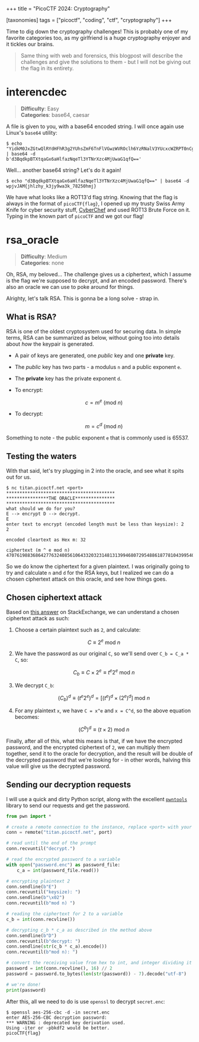 +++
title = "PicoCTF 2024: Cryptography"

[taxonomies]
tags = ["picoctf", "coding", "ctf", "cryptography"]
+++

Time to dig down the cryptography challenges! This is probably one of my
favorite categories too, as my girlfriend is a huge cryptography enjoyer and it
tickles our brains.

> Same thing with web and forensics, this blogpost will describe the challenges
> and give the solutions to them - but I will not be giving out the flag in its
> entirety.

# interencdec

> **Difficulty**: Easy \
> **Categories**: base64, caesar

A file is given to you, with a base64 encoded string. I will once again use
Linux's `base64` utility:

```
$ echo "YidkM0JxZGtwQlRYdHFhR3g2YUhsZmF6TnFlVGwzWVROclh6YzRNalV3YUcxcWZRPT0nCg==" | base64 -d
b'd3BqdkpBTXtqaGx6aHlfazNqeTl3YTNrXzc4MjUwaG1qfQ=='
```

Well... another base64 string? Let's do it again!

```
$ echo "d3BqdkpBTXtqaGx6aHlfazNqeTl3YTNrXzc4MjUwaG1qfQ==" | base64 -d
wpjvJAM{jhlzhy_k3jy9wa3k_78250hmj}
```

We have what looks like a ROT13'd flag string. Knowing that the flag is always
in the format of `picoCTF{flag}`, I opened up my trusty Swiss Army Knife for
cyber security stuff, [CyberChef](https://gchq.github.io/CyberChef/) and used
ROT13 Brute Force on it. Typing in the known part of `picoCTF` and we got our
flag!

# rsa_oracle

> **Difficulty**: Medium \
> **Categories**: none

Oh, RSA, my beloved... The challenge gives us a ciphertext, which I assume is
the flag we're supposed to decrypt, and an encoded password. There's also an
oracle we can use to poke around for things.

Alrighty, let's talk RSA. This is gonna be a long solve - strap in.

## What is RSA?

RSA is one of the oldest cryptosystem used for securing data. In simple terms,
RSA can be summarized as below, without going too into details about *how* the
keypair is generated.

- A pair of keys are generated, one *public* key and one **private** key.
- The *public* key has two parts - a modulus `n` and a public exponent `e`.
- The **private** key has the private exponent `d`.
- To encrypt:

    $$c = m^e \ (\text{mod}\ n)$$

- To decrypt:

    $$m = c^d \ (\text{mod}\ n)$$

Something to note - the public exponent `e` that is commonly used is 65537.

## Testing the waters

With that said, let's try plugging in 2 into the oracle, and see what it spits
out for us.

```
$ nc titan.picoctf.net <port>
*****************************************
****************THE ORACLE***************
*****************************************
what should we do for you?
E --> encrypt D --> decrypt.
E
enter text to encrypt (encoded length must be less than keysize): 2
2

encoded cleartext as Hex m: 32

ciphertext (m ^ e mod n) 4707619883686427763240856106433203231481313994680729548861877810439954027216515481620077982254465432294427487895036699854948548980054737181231034760249505
```

So we do know the ciphertext for a given plaintext. I was originally going to
try and calculate `n` and `d` for the RSA keys, but I realized we can do a
chosen ciphertext attack on this oracle, and see how things goes.

## Chosen ciphertext attack

Based on [this answer](https://crypto.stackexchange.com/a/2331) on
StackExchange, we can understand a chosen ciphertext attack as such:

1. Choose a certain plaintext such as `2`, and calculate:

    $$C \equiv 2^e \ \text{mod} \ n$$

2. We have the password as our original `C`, so we'll send over `C_b = C_a * C`,
   so:

    $$C_b \equiv C \times 2^e \equiv t^e 2^e \ \text{mod} \ n$$

3. We decrypt `C_b`:

    $$(C_b)^d \equiv (t^e 2^e)^d = [(t^e)^d \times (2^e)^d] \ \text{mod} \ n$$

4. For any plaintext `x`, we have `C = x^e` and `x = C^d`, so the above equation
   becomes:

    $$(C^b)^d \equiv (t \times 2) \ \text{mod} \ n$$

Finally, after all of this, what this means is that, if we have the encrypted
password, and the encrypted ciphertext of `2`, we can multiply them together,
send it to the oracle for decryption, and the result will be double of the
decrypted password that we're looking for - in other words, halving this value
will give us the decrypted password.

## Sending our decryption requests

I will use a quick and dirty Python script, along with the excellent
[`pwntools`](https://github.com/Gallopsled/pwntools) library to send our
requests and get the password.

```py
from pwn import *

# create a remote connection to the instance, replace <port> with your instance's port
conn = remote("titan.picoctf.net", port)

# read until the end of the prompt
conn.recvuntil("decrypt.")

# read the encrypted password to a variable
with open("password.enc") as password_file:
    c_a = int(password_file.read())

# encrypting plaintext 2
conn.sendline(b"E")
conn.recvuntil("keysize): ")
conn.sendline(b"\x02")
conn.recvuntil(b"mod n) ")

# reading the ciphertext for 2 to a variable
c_b = int(conn.recvline())

# decrypting c_b * c_a as described in the method above
conn.sendline(b"D")
conn.recvuntil(b"decrypt: ")
conn.sendline(str(c_b * c_a).encode())
conn.recvuntil(b"mod n): ")

# convert the receiving value from hex to int, and integer dividing it by 2 to obtain the password ciphertext
password = int(conn.recvline(), 16) // 2
password = password.to_bytes(len(str(password)) - 7).decode("utf-8")

# we're done!
print(password)
```

After this, all we need to do is use `openssl` to decrypt `secret.enc`:

```
$ openssl aes-256-cbc -d -in secret.enc
enter AES-256-CBC decryption password:
*** WARNING : deprecated key derivation used.
Using -iter or -pbkdf2 would be better.
picoCTF{flag}
```
